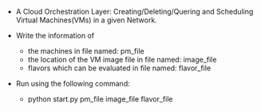 * A Cloud Orchestration Layer: Creating/Deleting/Quering and Scheduling Virtual Machines(VMs) in a given Network.

* Write the information of
    * the machines in file named: pm_file
    * the location of the VM image file in file named: image_file
    * flavors which can be evaluated in file named: flavor_file


* Run using the following command:
    *  python start.py pm_file image_file flavor_file

